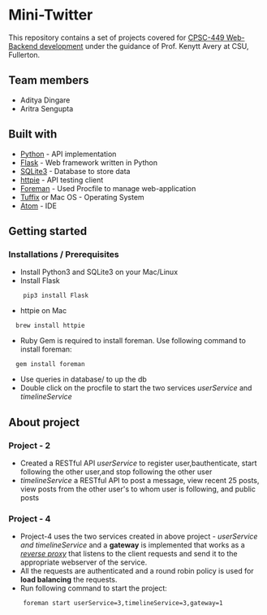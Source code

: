 # Mini-Twitter
This repository contains a set of projects covered for [CPSC-449 Web-Backend development](https://sites.google.com/view/cpsc-449/fall-2020?authuser=0) under the guidance of Prof. Kenytt Avery at CSU, Fullerton.

## Team members
- Aditya Dingare
- Aritra Sengupta

##  Built with
- [Python](https://www.python.org/downloads/) - API implementation
- [Flask](https://flask.palletsprojects.com/en/2.0.x/) - Web framework written in Python
- [SQLite3](https://www.sqlite.org/index.html) - Database to store data
- [httpie](https://httpie.io/) - API testing client
- [Foreman](https://github.com/ddollar/foreman) - Used Procfile to manage web-application
- [Tuffix](https://github.com/kevinwortman/tuffix/blob/master/install.md) or Mac OS - Operating System
- [Atom](https://atom.io/) - IDE

## Getting started
### Installations / Prerequisites
- Install Python3 and SQLite3 on your Mac/Linux
- Install Flask
```
    pip3 install Flask
```
- httpie on Mac
```
  brew install httpie
```
- Ruby Gem is required to install foreman. Use following command to install foreman:
```
  gem install foreman
```
- Use queries in database/ to up the db
- Double click on the procfile to start the two services *userService* and *timelineService*

## About project
### Project - 2
- Created a RESTful API *userService* to register user,bauthenticate, start following the other user,and stop following the other user
- *timelineService* a RESTful API to post a message, view recent 25 posts, view posts from the other user's to whom user is following, and public posts

### Project - 4
- Project-4 uses the two services created in above project - *userService and timelineService* and a **gateway** is implemented that works as a *[reverse proxy](https://www.cloudflare.com/learning/cdn/glossary/reverse-proxy/)* 
  that listens to the client requests and send it to the appropriate webserver of the service.
- All the requests are authenticated and a round robin policy is used for **load balancing** the requests. 
- Run following command to start the project: 
```
    foreman start userService=3,timelineService=3,gateway=1
```
